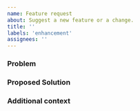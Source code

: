 ```yaml
---
name: Feature request
about: Suggest a new feature or a change.
title: ''
labels: 'enhancement'
assignees: ''
---
```


<!-- Welcome! Thank you for contributing. These HTML comments will not render in the issue, but you can delete them once you've read them if you prefer! -->

<!--
Thanks for thinking of a way to improve Jupyter Scheduler. If this solves a problem for you, then it probably solves that problem for lots of people! So the whole community will benefit from this request.
Before creating a new feature request please search the existing issues for relevant feature requests:
https://github.com/jupyter-server/jupyter-scheduler/issues
-->

### Problem

<!-- Provide a clear and concise description of what problem this feature will solve. For example:
* I'm always frustrated when [...] because [...]
* I would like it if [...] happened when I [...] because [...]
-->

### Proposed Solution

<!-- Provide a clear and concise description of a way to accomplish what you want. For example:
* Add an option so that when [...]  [...] will happen
 -->

### Additional context

<!-- Add any other context or screenshots about the feature request here. You can also include links to examples of other programs that have something similar to your request. For example:
* Another project [...] solved this by [...]
-->
